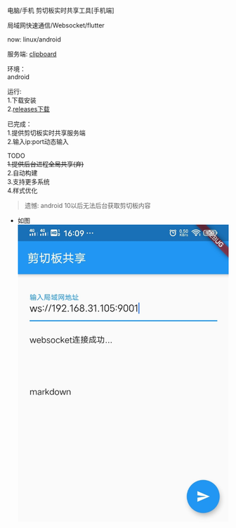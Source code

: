 电脑/手机 剪切板实时共享工具[手机端]

局域网快速通信/Websocket/flutter  

now: linux/android  

服务端: [clipboard](https://github.com/dreamlu/clipboard)

环境：  
android

运行:  
1.下载安装  
2.[releases下载](https://github.com/dreamlu/clipboard_app/releases)   

已完成：  
1.提供剪切板实时共享服务端  
2.输入ip:port动态输入  

TODO  
~~1.提供后台进程全局共享(弃)~~  
2.自动构建  
3.支持更多系统  
4.样式优化  

> 遗憾: android 10以后无法后台获取剪切板内容  


- 如图  
![运行图](./static/img/run.jpeg)
